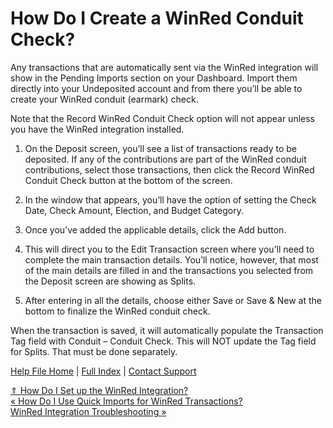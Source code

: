  How Do I Create a WinRed Conduit Check?
==========

Any transactions that are automatically sent via the WinRed integration will show in the Pending Imports section on your Dashboard. Import them directly into your Undeposited account and from there you’ll be able to create your WinRed conduit (earmark) check. 

Note that the Record WinRed Conduit Check option will not appear unless you have the WinRed integration installed.

1. On the Deposit screen, you’ll see a list of transactions ready to be deposited. If any of the contributions are part of the WinRed conduit contributions, select those transactions, then click the Record WinRed Conduit Check button at the bottom of the screen.

2. In the window that appears, you’ll have the option of setting the Check Date, Check Amount, Election, and Budget Category.

3. Once you’ve added the applicable details, click the Add button.

4. This will direct you to the Edit Transaction screen where you’ll need to complete the main transaction details. You’ll notice, however, that most of the main details are filled in and the transactions you selected from the Deposit screen are showing as Splits. 

5. After entering in all the details, choose either Save or Save & New at the bottom to finalize the WinRed conduit check.

When the transaction is saved, it will automatically populate the Transaction Tag field with Conduit – Conduit Check. This will NOT update the Tag field for Splits. That must be done separately.

[Help File Home](/help/) | [Full Index](/Help-File-Directory/) | [Contact Support](mailto:support@ISPolitical.com)

[⇑ How Do I Set up the WinRed Integration?](/How-Do-I-Set-up-the-WinRed-Integration)  
[« How Do I Use Quick Imports for WinRed Transactions?](/How-Do-I-Use-Quick-Imports-for-WinRed-Transactions)  
[WinRed Integration Troubleshooting »](/WinRed-Integration-Troubleshooting)